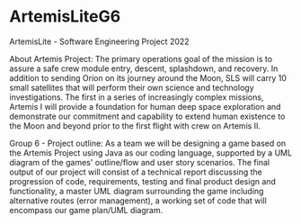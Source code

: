 # ArtemisLiteG6
ArtemisLite - Software Engineering Project 2022

About Artemis Project:
The primary operations goal of the mission is to assure a safe crew module entry, descent, splashdown, and recovery. In addition to sending Orion on its journey around the Moon, SLS will carry 10 small satellites that will perform their own science and technology investigations. The first in a series of increasingly complex missions, Artemis I will provide a foundation for human deep space exploration and demonstrate our commitment and capability to extend human existence to the Moon and beyond prior to the first flight with crew on Artemis II. 

Group 6 - Project outline:
As a team we will be designing a game based on the Artemis Project using Java as our coding language, supported by a UML diagram of the games' outline/flow and user story scenarios.
The final output of our project will consist of a technical report discussing the progression of code, requirements, testing and final product design and functionality, a master UML diagram surrounding the game including alternative routes (error management), a working set of code that will encompass our game plan/UML diagram.
